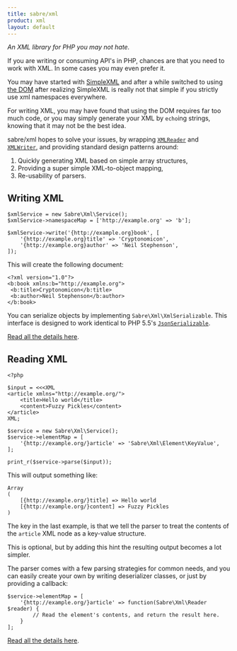 ```yaml
---
title: sabre/xml
product: xml
layout: default
---
```


*An XML library for PHP you may not hate.*

If you are writing or consuming API's in PHP, chances are that you need to
work with XML. In some cases you may even prefer it.

You may have started with [SimpleXML][1] and after a while switched to using
[the DOM][2] after realizing SimpleXML is really not that simple if you
strictly use xml namespaces everywhere.

For writing XML, you may have found that using the DOM requires far too much
code, or you may simply generate your XML by `echo`ing strings, knowing that
it may not be the best idea.

sabre/xml hopes to solve your issues, by wrapping [`XMLReader`][3] and
[`XMLWriter`][4], and providing standard design patterns around:

1. Quickly generating XML based on simple array structures,
2. Providing a super simple XML-to-object mapping,
3. Re-usability of parsers.


Writing XML
-----------

    $xmlService = new Sabre\Xml\Service();
    $xmlService->namespaceMap = ['http://example.org' => 'b'];

    $xmlService->write('{http://example.org}book', [
        '{http://example.org}title' => 'Cryptonomicon',
        '{http://example.org}author' => 'Neil Stephenson',
    ]);

This will create the following document:

    <?xml version="1.0"?>
    <b:book xmlns:b="http://example.org">
     <b:title>Cryptonomicon</b:title>
     <b:author>Neil Stephenson</b:author>
    </b:book>

You can serialize objects by implementing `Sabre\Xml\XmlSerializable`. This
interface is designed to work identical to PHP 5.5's [`JsonSerializable`][5].

[Read all the details here][6].

Reading XML
-----------

    <?php

    $input = <<<XML
    <article xmlns="http://example.org/">
        <title>Hello world</title>
        <content>Fuzzy Pickles</content>
    </article>
    XML;

    $service = new Sabre\Xml\Service();
    $service->elementMap = [
        '{http://example.org/}article' => 'Sabre\Xml\Element\KeyValue',
    ];

    print_r($service->parse($input));

This will output something like:

    Array
    (
        [{http://example.org/}title] => Hello world
        [{http://example.org/}content] => Fuzzy Pickles
    )

The key in the last example, is that we tell the parser to treat the contents
of the `article` XML node as a key-value structure.

This is optional, but by adding this hint the resulting output becomes a lot
simpler.

The parser comes with a few parsing strategies for common needs, and you can
easily create your own by writing deserializer classes, or just by providing a
callback:

    $service->elementMap = [
        '{http://example.org/}article' => function(Sabre\Xml\Reader $reader) {
            // Read the element's contents, and return the result here.
        }
    ];

[Read all the details here][7].

[1]: https://php.net/manual/en/book.simplexml.php
[2]: http://ca2.php.net/manual/en/book.dom.php
[3]: https://php.net/manual/en/book.xmlreader.php
[4]: https://php.net/manual/en/book.xmlwriter.php
[5]: https://php.net/manual/en/class.jsonserializable.php
[6]: /xml/writing/
[7]: /xml/reading/
